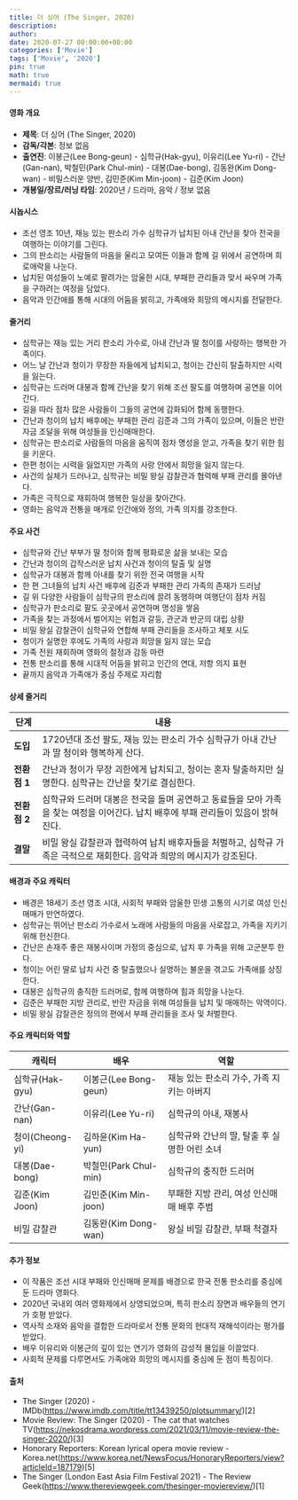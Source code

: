 ```yaml
---
title: 더 싱어 (The Singer, 2020)
description: 
author: 
date: 2020-07-27 00:00:00+00:00
categories: ['Movie']
tags: ['Movie', '2020']
pin: true
math: true
mermaid: true
---
```

#### 영화 개요

- **제목**: 더 싱어 (The Singer, 2020)  
- **감독/각본**: 정보 없음  
- **출연진**: 이봉근(Lee Bong-geun) - 심학규(Hak-gyu), 이유리(Lee Yu-ri) - 간난(Gan-nan), 박철민(Park Chul-min) - 대봉(Dae-bong), 김동완(Kim Dong-wan) - 비밀스러운 양반, 김민준(Kim Min-joon) - 김준(Kim Joon)  
- **개봉일/장르/러닝 타임**: 2020년 / 드라마, 음악 / 정보 없음  

#### 시놉시스

- 조선 영조 10년, 재능 있는 판소리 가수 심학규가 납치된 아내 간난을 찾아 전국을 여행하는 이야기를 그린다.  
- 그의 판소리는 사람들의 마음을 울리고 모여든 이들과 함께 길 위에서 공연하며 희로애락을 나눈다.  
- 납치된 여성들이 노예로 팔려가는 암울한 시대, 부패한 관리들과 맞서 싸우며 가족을 구하려는 여정을 담았다.  
- 음악과 인간애를 통해 시대의 어둠을 밝히고, 가족애와 희망의 메시지를 전달한다.  

#### 줄거리

- 심학규는 재능 있는 거리 판소리 가수로, 아내 간난과 딸 청이를 사랑하는 행복한 가족이다.  
- 어느 날 간난과 청이가 무장한 자들에게 납치되고, 청이는 간신히 탈출하지만 시력을 잃는다.  
- 심학규는 드러머 대봉과 함께 간난을 찾기 위해 조선 팔도를 여행하며 공연을 이어간다.  
- 길을 따라 점차 많은 사람들이 그들의 공연에 감화되어 함께 동행한다.  
- 간난과 청이의 납치 배후에는 부패한 관리 김준과 그의 가족이 있으며, 이들은 반란 자금 조달을 위해 여성들을 인신매매한다.  
- 심학규는 판소리로 사람들의 마음을 움직여 점차 명성을 얻고, 가족을 찾기 위한 힘을 키운다.  
- 한편 청이는 시력을 잃었지만 가족의 사랑 안에서 희망을 잃지 않는다.  
- 사건의 실체가 드러나고, 심학규는 비밀 왕실 감찰관과 협력해 부패 관리를 몰아낸다.  
- 가족은 극적으로 재회하여 행복한 일상을 찾아간다.  
- 영화는 음악과 전통을 매개로 인간애와 정의, 가족 의지를 강조한다.  

#### 주요 사건

- 심학규와 간난 부부가 딸 청이와 함께 평화로운 삶을 보내는 모습  
- 간난과 청이의 갑작스러운 납치 사건과 청이의 탈출 및 실명  
- 심학규가 대봉과 함께 아내를 찾기 위한 전국 여행을 시작  
- 한 편 그녀들의 납치 사건 배후에 김준과 부패한 관리 가족의 존재가 드러남  
- 길 위 다양한 사람들이 심학규의 판소리에 끌려 동행하며 여행단이 점차 커짐  
- 심학규가 판소리로 팔도 곳곳에서 공연하며 명성을 쌓음  
- 가족을 찾는 과정에서 벌어지는 위험과 갈등, 관군과 반군의 대립 상황  
- 비밀 왕실 감찰관이 심학규와 연합해 부패 관리들을 조사하고 체포 시도  
- 청이가 실명한 후에도 가족의 사랑과 희망을 잃지 않는 모습  
- 가족 전원 재회하며 영화의 절정과 감동 마련  
- 전통 판소리를 통해 시대적 어둠을 밝히고 인간의 연대, 저항 의지 표현  
- 끝까지 음악과 가족애가 중심 주제로 자리함  

#### 상세 줄거리

| **단계**   | **내용**                                                                                   |
|------------|--------------------------------------------------------------------------------------------|
| **도입**  | 1720년대 조선 팔도, 재능 있는 판소리 가수 심학규가 아내 간난과 딸 청이와 행복하게 산다.               |
| **전환점 1** | 간난과 청이가 무장 괴한에게 납치되고, 청이는 혼자 탈출하지만 실명한다. 심학규는 간난을 찾기로 결심한다.   |
| **전환점 2** | 심학규와 드러머 대봉은 전국을 돌며 공연하고 동료들을 모아 가족을 찾는 여정을 이어간다. 납치 배후에 부패 관리들이 있음이 밝혀진다. |
| **결말**   | 비밀 왕실 감찰관과 협력하여 납치 배후자들을 처벌하고, 심학규 가족은 극적으로 재회한다. 음악과 희망의 메시지가 강조된다.      |

#### 배경과 주요 캐릭터

- 배경은 18세기 조선 영조 시대, 사회적 부패와 암울한 민생 고통의 시기로 여성 인신매매가 만연하였다.  
- 심학규는 뛰어난 판소리 가수로서 노래에 사람들의 마음을 사로잡고, 가족을 지키기 위해 헌신한다.  
- 간난은 손재주 좋은 재봉사이며 가정의 중심으로, 납치 후 가족을 위해 고군분투 한다.  
- 청이는 어린 딸로 납치 사건 중 탈출했으나 실명하는 불운을 겪고도 가족애를 상징한다.  
- 대봉은 심학규의 충직한 드러머로, 함께 여행하며 힘과 희망을 나눈다.  
- 김준은 부패한 지방 관리로, 반란 자금을 위해 여성들을 납치 및 매매하는 악역이다.  
- 비밀 왕실 감찰관은 정의의 편에서 부패 관리들을 조사 및 처벌한다.  

#### 주요 캐릭터와 역할

| **캐릭터** | **배우**          | **역할**                         |
|------------|-------------------|---------------------------------|
| 심학규(Hak-gyu) | 이봉근(Lee Bong-geun) | 재능 있는 판소리 가수, 가족 지키는 아버지          |
| 간난(Gan-nan)    | 이유리(Lee Yu-ri)    | 심학규의 아내, 재봉사                     |
| 청이(Cheong-yi)   | 김하윤(Kim Ha-yun)   | 심학규와 간난의 딸, 탈출 후 실명한 어린 소녀         |
| 대봉(Dae-bong)    | 박철민(Park Chul-min) | 심학규의 충직한 드러머                    |
| 김준(Kim Joon)    | 김민준(Kim Min-joon) | 부패한 지방 관리, 여성 인신매매 배후 주범          |
| 비밀 감찰관        | 김동완(Kim Dong-wan) | 왕실 비밀 감찰관, 부패 척결자                  |

#### 추가 정보

- 이 작품은 조선 시대 부패와 인신매매 문제를 배경으로 한국 전통 판소리를 중심에 둔 드라마 영화다.  
- 2020년 국내외 여러 영화제에서 상영되었으며, 특히 판소리 장면과 배우들의 연기가 호평 받았다.  
- 역사적 소재와 음악을 결합한 드라마로서 전통 문화의 현대적 재해석이라는 평가를 받았다.  
- 배우 이유리와 이봉근의 깊이 있는 연기가 영화의 감성적 몰입을 이끌었다.  
- 사회적 문제를 다루면서도 가족애와 희망의 메시지를 중심에 둔 점이 특징이다.  

#### 출처

- The Singer (2020) - IMDb(https://www.imdb.com/title/tt13439250/plotsummary/)[2]  
- Movie Review: The Singer (2020) - The cat that watches TV(https://nekosdrama.wordpress.com/2021/03/11/movie-review-the-singer-2020/)[3]  
- Honorary Reporters: Korean lyrical opera movie review - Korea.net(https://www.korea.net/NewsFocus/HonoraryReporters/view?articleId=187179)[5]  
- The Singer (London East Asia Film Festival 2021) - The Review Geek(https://www.thereviewgeek.com/thesinger-moviereview/)[1]
